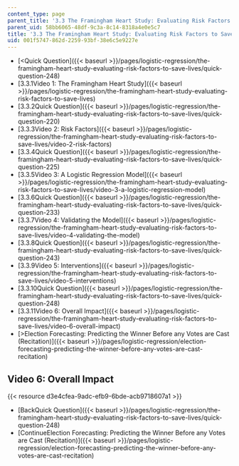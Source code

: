 ```yaml
---
content_type: page
parent_title: '3.3 The Framingham Heart Study: Evaluating Risk Factors to Save Lives '
parent_uid: 58bb6065-48df-9c3a-8c14-8318a4e0e5c7
title: '3.3 The Framingham Heart Study: Evaluating Risk Factors to Save Lives '
uid: 001f5747-862d-2259-93bf-38e6c5e9227e
---
```


*   [<Quick Question]({{< baseurl >}}/pages/logistic-regression/the-framingham-heart-study-evaluating-risk-factors-to-save-lives/quick-question-248)
*   [3.3.1Video 1: The Framingham Heart Study]({{< baseurl >}}/pages/logistic-regression/the-framingham-heart-study-evaluating-risk-factors-to-save-lives)
*   [3.3.2Quick Question]({{< baseurl >}}/pages/logistic-regression/the-framingham-heart-study-evaluating-risk-factors-to-save-lives/quick-question-220)
*   [3.3.3Video 2: Risk Factors]({{< baseurl >}}/pages/logistic-regression/the-framingham-heart-study-evaluating-risk-factors-to-save-lives/video-2-risk-factors)
*   [3.3.4Quick Question]({{< baseurl >}}/pages/logistic-regression/the-framingham-heart-study-evaluating-risk-factors-to-save-lives/quick-question-225)
*   [3.3.5Video 3: A Logistic Regression Model]({{< baseurl >}}/pages/logistic-regression/the-framingham-heart-study-evaluating-risk-factors-to-save-lives/video-3-a-logistic-regression-model)
*   [3.3.6Quick Question]({{< baseurl >}}/pages/logistic-regression/the-framingham-heart-study-evaluating-risk-factors-to-save-lives/quick-question-233)
*   [3.3.7Video 4: Validating the Model]({{< baseurl >}}/pages/logistic-regression/the-framingham-heart-study-evaluating-risk-factors-to-save-lives/video-4-validating-the-model)
*   [3.3.8Quick Question]({{< baseurl >}}/pages/logistic-regression/the-framingham-heart-study-evaluating-risk-factors-to-save-lives/quick-question-243)
*   [3.3.9Video 5: Interventions]({{< baseurl >}}/pages/logistic-regression/the-framingham-heart-study-evaluating-risk-factors-to-save-lives/video-5-interventions)
*   [3.3.10Quick Question]({{< baseurl >}}/pages/logistic-regression/the-framingham-heart-study-evaluating-risk-factors-to-save-lives/quick-question-248)
*   [3.3.11Video 6: Overall Impact]({{< baseurl >}}/pages/logistic-regression/the-framingham-heart-study-evaluating-risk-factors-to-save-lives/video-6-overall-impact)
*   [\>Election Forecasting: Predicting the Winner Before any Votes are Cast (Recitation)]({{< baseurl >}}/pages/logistic-regression/election-forecasting-predicting-the-winner-before-any-votes-are-cast-recitation)

Video 6: Overall Impact
-----------------------

{{< resource d3e4cfea-9adc-efb9-6bde-acb9718607a1 >}}

*   [BackQuick Question]({{< baseurl >}}/pages/logistic-regression/the-framingham-heart-study-evaluating-risk-factors-to-save-lives/quick-question-248)
*   [ContinueElection Forecasting: Predicting the Winner Before any Votes are Cast (Recitation)]({{< baseurl >}}/pages/logistic-regression/election-forecasting-predicting-the-winner-before-any-votes-are-cast-recitation)